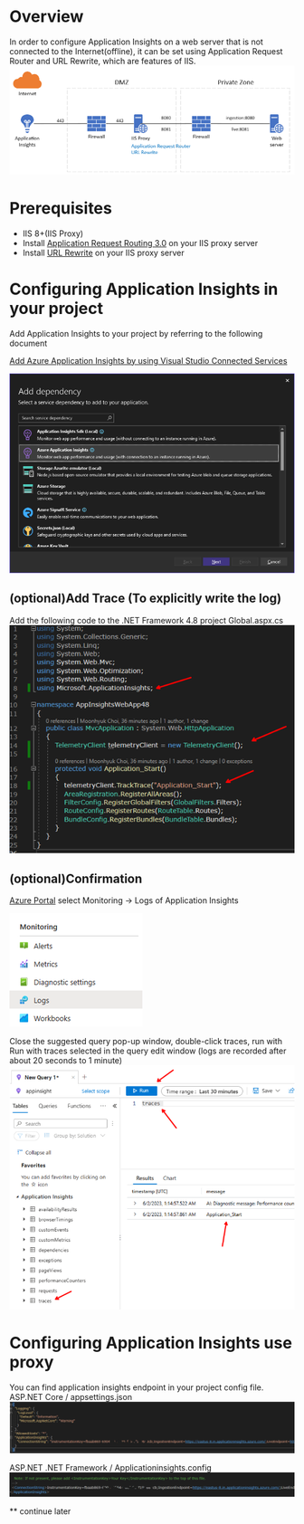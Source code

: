 # Overview
In order to configure Application Insights on a web server that is not connected to the Internet(offline), it can be set using Application Request Router and URL Rewrite, which are features of IIS.
![](images/2023-06-05-09-09-37.png)

# Prerequisites
- IIS 8+(IIS Proxy)
- Install [Application Request Routing 3.0](files/requestRouter_amd64.msi) on your IIS proxy server
- Install [URL Rewrite](files/rewrite_amd64_en-US.msi) on your IIS proxy server

# Configuring Application Insights in your project
Add Application Insights to your project by referring to the following document

[Add Azure Application Insights by using Visual Studio Connected Services](https://learn.microsoft.com/en-us/visualstudio/azure/azure-app-insights-add-connected-service?view=vs-2022)

![](images/2023-06-02-10-08-50.png)

## (optional)Add Trace (To explicitly write the log)
Add the following code to the .NET Framework 4.8 project Global.aspx.cs
![](images/2023-06-02-10-40-21.png)

## (optional)Confirmation
[Azure Portal](https://portal.azure.com) select Monitoring -> Logs of Application Insights

![](images/2023-06-02-10-16-17.png)

Close the suggested query pop-up window, double-click traces, run with Run with traces selected in the query edit window (logs are recorded after about 20 seconds to 1 minute)
![](images/2023-06-02-10-18-20.png)


# Configuring Application Insights use proxy
You can find application insights endpoint in your project config file.
ASP.NET Core / appsettings.json
![](images/2023-06-05-09-28-21.png)

ASP.NET .NET Framework / Applicationinsights.config
![](images/2023-06-05-09-30-16.png)

** continue later

